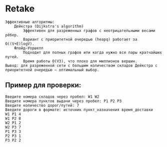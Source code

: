 ﻿# Retake
    Эффективные алгоритмы:
        Дейкстра (Dijkstra's algorithm)
            Эффективен для разреженных графов с неотрицательными весами рёбер.
            Вариант с приоритетной очередью (heapq) работает за O((V+E)logV).
        Флойд–Уоршелл
            Подходит для полных графов или когда нужно все пары кратчайших путей.
            Время работы O(V3), что плохо для миллионов вершин.
    Вывод: для разреженной сети с большим количеством складов Дейкстра с приоритетной очередью — оптимальный выбор.

## Пример для проверки:
    Введите номера складов через пробел: W1 W2
    Введите номера пунктов выдачи через пробел: P1 P2 P3
    Введите количество дорог/путей: 7
    Введите дороги в формате: источник пункт_назначения время_доставки
    W1 P1 4
    W1 P2 8
    W2 P1 2
    W2 P3 7
    P1 P3 3
    P2 P3 1
    P3 P2 2

